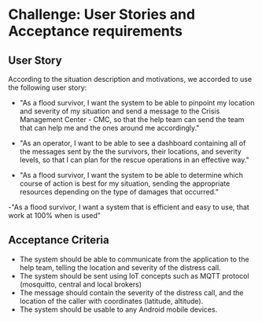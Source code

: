 # Challenge: User Stories and Acceptance requirements 


## User Story

According to the situation description and motivations, we accorded to use the following user story:

- "As a flood survivor, I want the system to be able to pinpoint my location and severity of my situation and send a message to the Crisis Management Center - CMC, so that the help team can send the team that can help me and the ones around me accordingly."

- "As an operator, I want to be able to see a dashboard containing all of the messages sent by the the survivors, their locations, and severity levels, so that I can plan for the rescue operations in an effective way."

- "As a flood survivor, I want the system to be able to determine which course of action is best for my situation, sending the appropriate resources depending on the type of damages that occurred."

-"As a flood survivor, I want a system that is efficient and easy to use, that work at 100% when is used"


## Acceptance Criteria

- The system should be able to communicate from the application to the help team, telling the location and severity of the distress call.
- The system should be sent using IoT concepts such as MQTT protocol (mosquitto, central and local brokers)
- The message should contain the severity of the distress call, and the location of the caller with coordinates (latitude, altitude).
- The system should be usable to any Android mobile devices.
